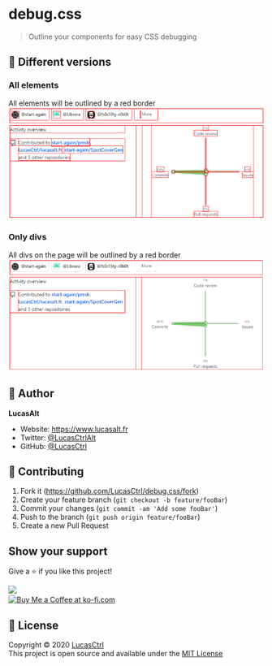 # debug.css
> Outline your components for easy CSS debugging

## 🌈 Different versions

### All elements
All elements will be outlined by a red border
![](./screenshots/allElements.png)

### Only divs
All divs on the page will be outlined by a red border
![](./screenshots/divs.png)

## 👤 Author

**LucasAlt**
* Website: https://www.lucasalt.fr
* Twitter: [@LucasCtrlAlt](https://twitter.com/LucasCtrlAlt)
* GitHub: [@LucasCtrl](https://github.com/LucasCtrl)

## 🤝 Contributing

1. Fork it (https://github.com/LucasCtrl/debug.css/fork)
2. Create your feature branch (`git checkout -b feature/fooBar`)
3. Commit your changes (`git commit -am 'Add some fooBar'`)
4. Push to the branch (`git push origin feature/fooBar`)
5. Create a new Pull Request

## Show your support

Give a ⭐️ if you like this project!

<a href="https://www.patreon.com/LucasAlt">
  <img src="https://c5.patreon.com/external/logo/become_a_patron_button@2x.png" width="160">
</a>
<br />
<a href='https://ko-fi.com/S6S21FLR2' target='_blank'>
  <img width='160' style='border:0px;width:160px;' src='https://cdn.ko-fi.com/cdn/kofi1.png?v=2' border='0' alt='Buy Me a Coffee at ko-fi.com' />
</a>

## 📝 License

Copyright © 2020 [LucasCtrl](https://github.com/LucasCtrl/debug.css/blob/master/LICENSE)<br />
This project is open source and available under the [MIT License](https://github.com/LucasCtrl/debug.css/blob/master/LICENSE)